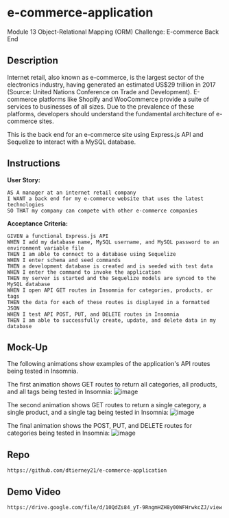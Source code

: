 # e-commerce-application
Module 13 Object-Relational Mapping (ORM) Challenge: E-commerce Back End

## Description
Internet retail, also known as e-commerce, is the largest sector of the electronics industry, having generated an estimated US$29 trillion in 2017 (Source: United Nations Conference on Trade and Development). E-commerce platforms like Shopify and WooCommerce provide a suite of services to businesses of all sizes. Due to the prevalence of these platforms, developers should understand the fundamental architecture of e-commerce sites.

This is the back end for an e-commerce site using Express.js API and Sequelize to interact with a MySQL database.

## Instructions
<b>User Story:</b><br />
```
AS A manager at an internet retail company
I WANT a back end for my e-commerce website that uses the latest technologies
SO THAT my company can compete with other e-commerce companies
```

<b>Acceptance Criteria:</b><br />
```
GIVEN a functional Express.js API
WHEN I add my database name, MySQL username, and MySQL password to an environment variable file
THEN I am able to connect to a database using Sequelize
WHEN I enter schema and seed commands
THEN a development database is created and is seeded with test data
WHEN I enter the command to invoke the application
THEN my server is started and the Sequelize models are synced to the MySQL database
WHEN I open API GET routes in Insomnia for categories, products, or tags
THEN the data for each of these routes is displayed in a formatted JSON
WHEN I test API POST, PUT, and DELETE routes in Insomnia
THEN I am able to successfully create, update, and delete data in my database
```
## Mock-Up
The following animations show examples of the application's API routes being tested in Insomnia.

The first animation shows GET routes to return all categories, all products, and all tags being tested in Insomnia:
![image](https://user-images.githubusercontent.com/4752879/196969063-41c1b836-5439-4393-a266-5ca0fdd77a9b.png)

The second animation shows GET routes to return a single category, a single product, and a single tag being tested in Insomnia:
![image](https://user-images.githubusercontent.com/4752879/196969114-2fc8b210-d0ae-45d1-894c-1c79823c2510.png)

The final animation shows the POST, PUT, and DELETE routes for categories being tested in Insomnia:
![image](https://user-images.githubusercontent.com/4752879/196969192-f93d5a60-8e12-4634-8c2a-f544c830aeb9.png)

## Repo
```
https://github.com/dtierney21/e-commerce-application
```
## Demo Video
```
https://drive.google.com/file/d/10QdZs84_yT-9RngmHZH8y00WFHrwkcZJ/view
